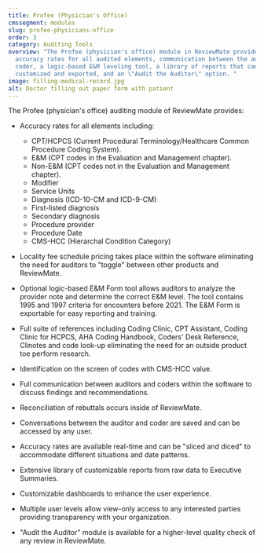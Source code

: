 ```yaml
---
title: Profee (Physician's Office)
cmssegment: modules
slug: profee-physicians-office
order: 3
category: Auditing Tools
overview: "The Profee (physician's office) module in ReviewMate provides
  accuracy rates for all audited elements, communication between the auditor and
  coder, a logic-based E&M leveling tool, a library of reports that can be
  customized and exported, and an \"Audit the Auditor\" option. "
image: filling-medical-record.jpg
alt: Doctor filling out paper form with patient
---
```

The Profee (physician's office) auditing module of ReviewMate provides:

* Accuracy rates for all elements including:

  * CPT/HCPCS (Current Procedural Terminology/Healthcare Common Procedure Coding System).
  * E&M (CPT codes in the Evaluation and Management chapter).
  * Non-E&M (CPT codes not in the Evaluation and Management chapter).
  * Modifier
  * Service Units
  * Diagnosis (ICD-10-CM and ICD-9-CM)
  * First-listed diagnosis
  * Secondary diagnosis
  * Procedure provider
  * Procedure Date
  * CMS-HCC (Hierarchal Condition Category)
* Locality fee schedule pricing takes place within the software eliminating the need for auditors to "toggle" between other products and ReviewMate.
* Optional logic-based E&M Form tool allows auditors to analyze the provider note and determine the correct E&M level. The tool contains 1995 and 1997 criteria for encounters before 2021. The E&M Form is exportable for easy reporting and training.
* Full suite of references including Coding Clinic, CPT Assistant, Coding Clinic for HCPCS, AHA Coding Handbook, Coders' Desk Reference, Clinotes and code look-up eliminating the need for an outside product toe perform research.
* Identification on the screen of codes with CMS-HCC value.
* Full communication between auditors and coders within the software to discuss findings and recommendations.
* Reconciliation of rebuttals occurs inside of ReviewMate.
* Conversations between the auditor and coder are saved and can be accessed by any user.
* Accuracy rates are available real-time and can be "sliced and diced" to accommodate different situations and date patterns.
* Extensive library of customizable reports from raw data to Executive Summaries.
* Customizable dashboards to enhance the user experience.
* Multiple user levels allow view-only access to any interested parties providing transparency with your organization.
* "Audit the Auditor" module is available for a higher-level quality check of any review in ReviewMate.